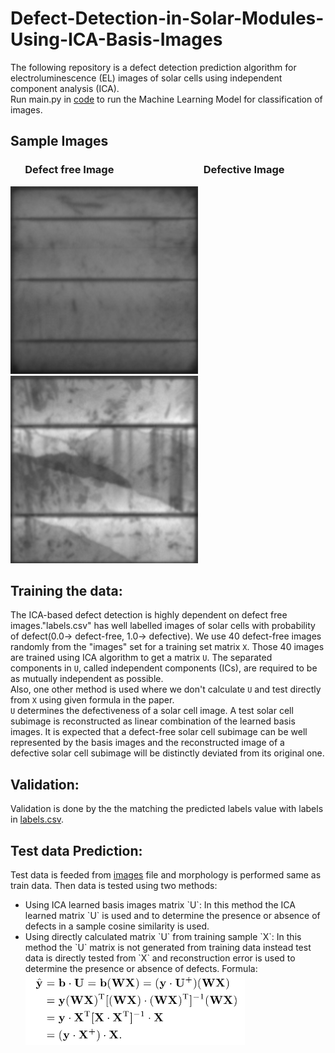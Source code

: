 # Defect-Detection-in-Solar-Modules-Using-ICA-Basis-Images
The following repository is a defect detection prediction algorithm for electroluminescence (EL) images of solar cells using independent component analysis (ICA).  
Run main.py in [code](https://github.com/a0n0k0i0t/Defect-Detection-in-Solar-Modules-Using-ICA-Basis-Images/tree/main/code) to run the Machine Learning Model for classification of images.   

## Sample Images   
### &nbsp; &nbsp; &nbsp; Defect free Image   &nbsp; &nbsp; &nbsp; &nbsp; &nbsp; &nbsp; &nbsp; &nbsp; &nbsp; &nbsp; &nbsp; &nbsp; &nbsp; &nbsp; &nbsp; &nbsp; &nbsp; &nbsp; Defective Image   
![alt defect_free](https://github.com/a0n0k0i0t/Defect-Detection-in-Solar-Modules-Using-ICA-Basis-Images/blob/main/images/cell0173.png?raw=true) &nbsp; &nbsp; &nbsp;
![alt defective](https://github.com/a0n0k0i0t/Defect-Detection-in-Solar-Modules-Using-ICA-Basis-Images/blob/main/images/cell0277.png?raw=true)

## Training the data:    
The ICA-based defect detection is highly dependent on defect free images."labels.csv" has well labelled images of solar cells with probability of defect(0.0-> defect-free, 1.0-> defective). We use 40 defect-free images randomly from the "images" set for a training set matrix `X`. Those 40 images are trained using ICA algorithm to get a matrix `U`. The separated components in `U`, called independent components (ICs), are required to be as mutually independent as possible.   
Also, one other method is used where we don't calculate `U` and test directly from `X` using given formula in the paper.   
`U` determines the defectiveness of a solar cell image. A test solar cell subimage is reconstructed as linear combination of the learned basis images. It is expected that a defect-free solar cell subimage can be well represented by the basis images and the reconstructed image of a defective solar cell subimage will be distinctly deviated from its original one.   
## Validation:   
Validation is done by the the matching the predicted labels value with labels in [labels.csv](https://github.com/a0n0k0i0t/Defect-Detection-in-Solar-Modules-Using-ICA-Basis-Images/blob/main/labels.csv).   
## Test data Prediction:   
Test data is feeded from [images](https://github.com/a0n0k0i0t/Defect-Detection-in-Solar-Modules-Using-ICA-Basis-Images/tree/main/images) file and morphology is performed same as train data. Then data is tested using two methods:
<ul>
  <li> Using ICA learned basis images matrix `U`:   
    In this method the ICA learned matrix `U` is used and to determine the presence or absence of defects in a sample cosine similarity is used.</li>
   <li> Using directly calculated matrix `U` from training sample `X`:   
     In this method the `U` matrix is not generated from training data instead test data is directly tested from `X` and reconstruction error is used to determine the presence or absence of defects.      
     Formula: <img src=https://github.com/a0n0k0i0t/Defect-Detection-in-Solar-Modules-Using-ICA-Basis-Images/blob/main/direct_formula.png?raw=true,alt='formula'></li>
</ul>

